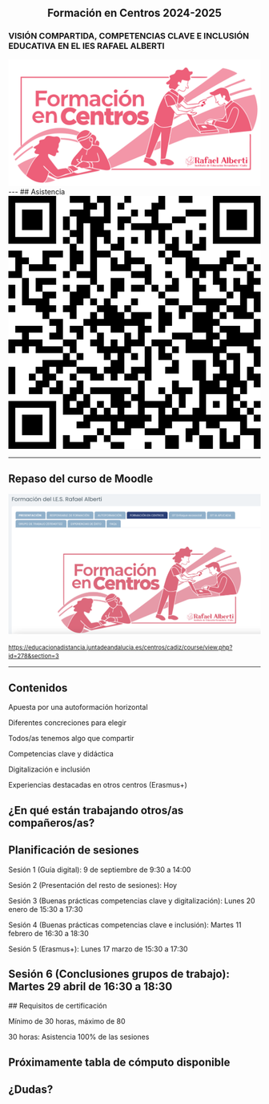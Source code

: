 <h2 class="r-fit-text" style="text-align: center"> Formación en Centros 2024-2025 </h2>

### VISIÓN COMPARTIDA, COMPETENCIAS CLAVE E INCLUSIÓN EDUCATIVA EN EL IES RAFAEL ALBERTI

<img class="r-stretch" style="text-align: center" src="../assets/portada-fc-24-25.png">
---
## Asistencia

<img class="r-stretch" style="text-align: center" src="../assets/qr-sesion2.png">

---

## Repaso del curso de Moodle

<img class="r-stretch" style="text-align: center" src="../assets/curso-moodle.png">

<small>https://educacionadistancia.juntadeandalucia.es/centros/cadiz/course/view.php?id=278&section=3</small>

---

## Contenidos

Apuesta por una autoformación horizontal <!-- .element: class="fragment" -->

Diferentes concreciones para elegir <!-- .element: class="fragment" -->

Todos/as tenemos algo que compartir <!-- .element: class="fragment" -->


Competencias clave y didáctica

Digitalización e inclusión <!-- .element: class="fragment" -->

Experiencias destacadas en otros centros (Erasmus+) <!-- .element: class="fragment" -->

¿En qué están trabajando otros/as compañeros/as? <!-- .element: class="fragment" -->
---

## Planificación de sesiones

Sesión 1 (Guía digital): 9 de septiembre de 9:30 a 14:00 <!-- .element: class="fragment" -->

Sesión 2 (Presentación del resto de sesiones): Hoy <!-- .element: class="fragment" -->

Sesión 3 (Buenas prácticas competencias clave y digitalización): Lunes 20 enero de 15:30 a 17:30<!-- .element: class="fragment" -->


Sesión 4 (Buenas prácticas competencias clave e inclusión): Martes 11 febrero de 16:30 a 18:30

Sesión 5 (Erasmus+): Lunes 17 marzo de 15:30 a 17:30 <!-- .element: class="fragment" -->

Sesión 6 (Conclusiones grupos de trabajo): Martes 29 abril de 16:30 a 18:30
---

## Requisitos de certificación

Mínimo de 30 horas, máximo de 80 <!-- .element: class="fragment" -->

30 horas: Asistencia 100% de las sesiones <!-- .element: class="fragment" -->

Próximamente tabla de cómputo disponible <!-- .element: class="fragment" -->
---
<!-- .slide: data-background-video="../assets/5359629-hd_1920_1080_30fps.mp4" data-background-opacity="0.6" data-background-video-loop data-background-video-muted-->

## ¿Dudas?
